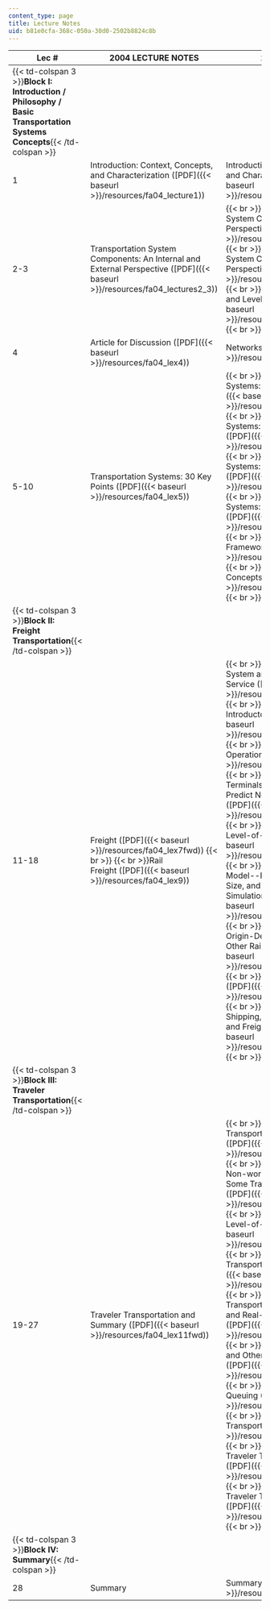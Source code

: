 ```yaml
---
content_type: page
title: Lecture Notes
uid: b81e0cfa-368c-050a-30d0-2502b8824c8b
---
```


| Lec # | 2004 LECTURE NOTES | 2002 full noteS |
| --- | --- | --- |
| {{< td-colspan 3 >}}**Block I: Introduction / Philosophy / Basic Transportation Systems Concepts**{{< /td-colspan >}} |||
| 1 | Introduction: Context, Concepts, and Characterization ([PDF]({{< baseurl >}}/resources/fa04_lecture1)) | Introduction: Context, Concepts, and Characterization ([PDF]({{< baseurl >}}/resources/trans_sys_chap01)) |
| 2-3 | Transportation System Components: An Internal and External Perspective ([PDF]({{< baseurl >}}/resources/fa04_lectures2_3)) |  {{< br >}}{{< br >}} Transportation System Components: An Internal Perspective ([PDF]({{< baseurl >}}/resources/trans_sys_chap02)) {{< br >}}{{< br >}} Transportation System Components: An External Perspective ([PDF]({{< baseurl >}}/resources/trans_sys_chap03)) {{< br >}}{{< br >}} The Customer and Level-of-Service ([PDF]({{< baseurl >}}/resources/trans_sys_chap04)) {{< br >}}{{< br >}}  |
| 4 | Article for Discussion ([PDF]({{< baseurl >}}/resources/fa04_lex4)) | Networks ([PDF]({{< baseurl >}}/resources/trans_sys_chap05)) |
| 5-10 | Transportation Systems: 30 Key Points ([PDF]({{< baseurl >}}/resources/fa04_lex5)) |  {{< br >}}{{< br >}} Transportation Systems: Key Points 1-10 ([PDF]({{< baseurl >}}/resources/trans_sys_chap06)) {{< br >}}{{< br >}} Transportation Systems: Key Points 11-17 ([PDF]({{< baseurl >}}/resources/trans_sys_chap07)) {{< br >}}{{< br >}} Transportation Systems: Key Points 18-24 ([PDF]({{< baseurl >}}/resources/trans_sys_chap08)) {{< br >}}{{< br >}} Transportation Systems: Key Points 25-30 ([PDF]({{< baseurl >}}/resources/trans_sys_chap09)) {{< br >}}{{< br >}} Models and Frameworks ([PDF]({{< baseurl >}}/resources/trans_sys_chap10)) {{< br >}}{{< br >}} Modeling Concepts ([PDF]({{< baseurl >}}/resources/trans_sys_chap11)) {{< br >}}{{< br >}}  |
| {{< td-colspan 3 >}}**Block II: Freight Transportation**{{< /td-colspan >}} |||
| 11-18 | Freight ([PDF]({{< baseurl >}}/resources/fa04_lex7fwd))  {{< br >}}  {{< br >}}Rail Freight ([PDF]({{< baseurl >}}/resources/fa04_lex9)) |  {{< br >}}{{< br >}} The Logistics System and Freight Level-of-Service ([PDF]({{< baseurl >}}/resources/trans_sys_chap12)) {{< br >}}{{< br >}} Railroads: Introductory Concepts ([PDF]({{< baseurl >}}/resources/trans_sys_chap13)) {{< br >}}{{< br >}} Railroad Operations ([PDF]({{< baseurl >}}/resources/trans_sys_chap14)) {{< br >}}{{< br >}} Railroad Terminals: P-MAKE Analysis to Predict Network Performance ([PDF]({{< baseurl >}}/resources/trans_sys_chap15)) {{< br >}}{{< br >}} Car Costs and Level-of-Service ([PDF]({{< baseurl >}}/resources/trans_sys_chap16)) {{< br >}}{{< br >}} The Kwon Model--Power, Freight Car Fleet Size, and Service Priorities: A Simulation Application ([PDF]({{< baseurl >}}/resources/trans_sys_chap17)) {{< br >}}{{< br >}} Measuring Origin-Destination Service and Other Rail Issues ([PDF]({{< baseurl >}}/resources/trans_sys_chap18)) {{< br >}}{{< br >}} Trucking ([PDF]({{< baseurl >}}/resources/trans_sys_chap18)) {{< br >}}{{< br >}} Ocean Shipping, International Freight, and Freight Summary ([PDF]({{< baseurl >}}/resources/trans_sys_chap20)) {{< br >}}{{< br >}}  |
| {{< td-colspan 3 >}}**Block III: Traveler Transportation**{{< /td-colspan >}} |||
| 19-27 | Traveler Transportation and Summary ([PDF]({{< baseurl >}}/resources/fa04_lex11fwd)) |  {{< br >}}{{< br >}} Traveler Transportation: Introduction ([PDF]({{< baseurl >}}/resources/trans_sys_chap21)) {{< br >}}{{< br >}} Commuting, Non-work Travel and Safety, and Some Transportation History ([PDF]({{< baseurl >}}/resources/trans_sys_chap)) {{< br >}}{{< br >}} Traveler Level-of-Service ([PDF]({{< baseurl >}}/resources/trans_sys_chap22)) {{< br >}}{{< br >}} Intelligent Transportation Systems ([PDF]({{< baseurl >}}/resources/trans_sys_chap24)) {{< br >}}{{< br >}} The Urban Transportation Planning Process and Real-Time Network Control ([PDF]({{< baseurl >}}/resources/trans_sys_chap25)) {{< br >}}{{< br >}} Traffic Signals and Other Control Measures ([PDF]({{< baseurl >}}/resources/trans_sys_chap26)) {{< br >}}{{< br >}} Deterministic Queuing ([PDF]({{< baseurl >}}/resources/trans_sys_chap27)) {{< br >}}{{< br >}} Urban Public Transportation ([PDF]({{< baseurl >}}/resources/trans_sys_chap28)) {{< br >}}{{< br >}} Intercity Traveler Transportation: Air ([PDF]({{< baseurl >}}/resources/trans_sys_chap29)) {{< br >}}{{< br >}} Intercity Traveler Transportation: Rail ([PDF]({{< baseurl >}}/resources/trans_sys_chap30)) {{< br >}}{{< br >}}  |
| {{< td-colspan 3 >}}**Block IV: Summary**{{< /td-colspan >}} |||
| 28 | Summary | Summary ([PDF]({{< baseurl >}}/resources/summary))